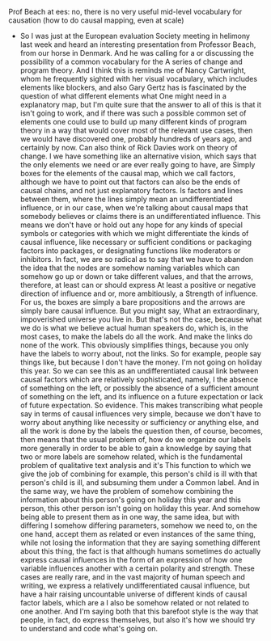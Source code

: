 Prof Beach at ees: no, there is no very useful mid-level vocabulary for causation (how to do causal mapping, even at scale)

- So I was just at the European evaluation Society meeting in helimony last week and heard an interesting presentation from Professor Beach, from our horse in Denmark. And he was calling for a or discussing the possibility of a common vocabulary for the A series of change and program theory. And I think this is reminds me of Nancy Cartwright, whom he frequently sighted with her visual vocabulary, which includes elements like blockers, and also Gary Gertz has is fascinated by the question of what different elements what One might need in a explanatory map, but I'm quite sure that the answer to all of this is that it isn't going to work, and if there was such a possible common set of elements one could use to build up many different kinds of program theory in a way that would cover most of the relevant use cases, then we would have discovered one, probably hundreds of years ago, and certainly by now. Can also think of Rick Davies work on theory of change. I we have something like an alternative vision, which says that the only elements we need or are ever really going to have, are Simply boxes for the elements of the causal map, which we call factors, although we have to point out that factors can also be the ends of causal chains, and not just explanatory factors. Is factors and lines between them, where the lines simply mean an undifferentiated influence, or in our case, when we're talking about causal maps that somebody believes or claims there is an undifferentiated influence. This means we don't have or hold out any hope for any kinds of special symbols or categories with which we might differentiate the kinds of causal influence, like necessary or sufficient conditions or packaging factors into packages, or designating functions like moderators or inhibitors. In fact, we are so radical as to say that we have to abandon the idea that the nodes are somehow naming variables which can somehow go up or down or take different values, and that the arrows, therefore, at least can or should express At least a positive or negative direction of influence and or, more ambitiously, a Strength of influence. For us, the boxes are simply a bare propositions and the arrows are simply bare causal influence. But you might say, What an extraordinary, impoverished universe you live in. But that's not the case, because what we do is what we believe actual human speakers do, which is, in the most cases, to make the labels do all the work. And make the links do none of the work. This obviously simplifies things, because you only have the labels to worry about, not the links. So for example, people say things like, but because I don't have the money. I'm not going on holiday this year. So we can see this as an undifferentiated causal link between causal factors which are relatively sophisticated, namely, I the absence of something on the left, or possibly the absence of a sufficient amount of something on the left, and its influence on a future expectation or lack of future expectation. So evidence. This makes transcribing what people say in terms of causal influences very simple, because we don't have to worry about anything like necessity or sufficiency or anything else, and all the work is done by the labels the question then, of course, becomes, then means that the usual problem of, how do we organize our labels more generally in order to be able to gain a knowledge by saying that two or more labels are somehow related, which is the fundamental problem of qualitative text analysis and it's This function to which we give the job of combining for example, this person's child is ill with that person's child is ill, and subsuming them under a Common label. And in the same way, we have the problem of somehow combining the information about this person's going on holiday this year and this person, this other person isn't going on holiday this year. And somehow being able to present them as in one way, the same idea, but with differing I somehow differing parameters, somehow we need to, on the one hand, accept them as related or even instances of the same thing, while not losing the information that they are saying something different about this thing, the fact is that although humans sometimes do actually express causal influences in the form of an expression of how one variable influences another with a certain polarity and strength. These cases are really rare, and in the vast majority of human speech and writing, we express a relatively undifferentiated causal influence, but have a hair raising uncountable universe of different kinds of causal factor labels, which are a I also be somehow related or not related to one another. And I'm saying both that this barefoot style is the way that people, in fact, do express themselves, but also it's how we should try to understand and code what's going on.